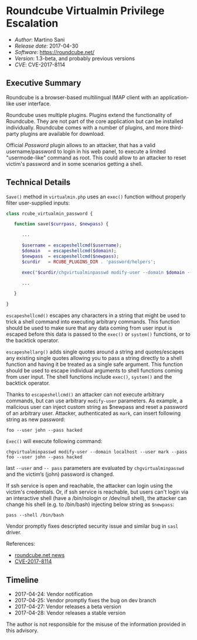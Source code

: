 # Roundcube Virtualmin Privilege Escalation  #
* _Author_: Martino Sani 
* _Release date_: 2017-04-30
* _Software_: https://roundcube.net/
* _Version_: 1.3-beta, and probably previous versions
* _CVE_: CVE-2017-8114

## Executive Summary ##

Roundcube is a browser-based multilingual IMAP client with an application-like user interface.

Roundcube uses multiple plugins. Plugins extend the functionality of Roundcube. They are not part of the core application but can be installed individually. Roundcube comes with a number of plugins, and more third-party plugins are available for download.

Official *Password* plugin allows to an attacker, that has a valid username/password to login in his web panel, to execute a limited "usermode-like" command as root. This could allow to an attacker to reset victim's password and in some scenarios getting a shell.

## Technical Details ##

`Save()` method in `virtualmin.php` uses an `exec()` function without properly filter user-supplied inputs:
```php
class rcube_virtualmin_password {

   function save($currpass, $newpass) {

      ...

      $username = escapeshellcmd($username);
      $domain   = escapeshellcmd($domain);
      $newpass  = escapeshellcmd($newpass);
      $curdir   = RCUBE_PLUGINS_DIR . 'password/helpers';

      exec("$curdir/chgvirtualminpasswd modify-user --domain $domain --user $username --pass $newpass", $output, $returnvalue);

      ...

   }

}
```

`escapeshellcmd()` escapes any characters in a string that might be used to trick a shell command into executing arbitrary commands. This function should be used to make sure that any data coming from user input is escaped before this data is passed to the `exec()` or  `system()` functions, or to the backtick operator.

`escapeshellarg()` adds single quotes around a string and quotes/escapes any existing single quotes allowing you to pass a string directly to a shell function and having it be treated as a single safe argument. This function should be used to escape individual arguments to shell functions coming from user input. The shell functions include `exec()`, `system()` and the backtick operator.

Thanks to `escapeshellcmd()` an attacker can not execute arbitrary commands, but can use arbitrary `modify-user` parameters. As example, a malicious user can inject custom string as $newpass and reset a password of an arbitrary user.
Attacker, authenticated as `mark`, can insert following string as new  password:
```
foo --user john --pass hacked 
```

`Exec()` will execute following command:
```
chgvirtualminpasswd modify-user --domain localhost --user mark --pass foo --user john --pass hacked
```

last `--user` and `-- pass` parameters are evaluated by `chgvirtualminpasswd` and the victim’s (john) password  is changed.

If ssh service is open and reachable, the attacker can login using the victim's credentials. Or, if ssh service is reachable, but users can't login via an interactive shell (have a /bin/nologin or /dev/null shell), the attacker can change his shell (e.g. to /bin/bash) injecting below string as `$newpass`:
```
pass --shell /bin/bash
```

Vendor promptly fixes descripted security issue and similar bug in `sasl` driver.

References:
- [roundcube.net news](https://roundcube.net/news/2017/04/28/security-updates-1.2.5-1.1.9-and-1.0.11)
- [CVE-2017-8114](https://cve.mitre.org/cgi-bin/cvename.cgi?name=CVE-2017-8114)

## Timeline ##

* 2017-04-24: Vendor notification
* 2017-04-25: Vendor promptly fixes the bug on dev branch
* 2017-04-27: Vendor releases a beta version
* 2017-04-28: Vendor releases a stable version

The author is not responsible for the misuse of the information provided in this advisory.

